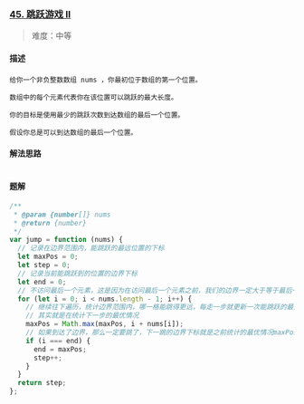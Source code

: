 ### [45. 跳跃游戏 II](https://leetcode.cn/problems/jump-game-ii/)

> 难度：中等

#### 描述

```
给你一个非负整数数组 nums ，你最初位于数组的第一个位置。

数组中的每个元素代表你在该位置可以跳跃的最大长度。

你的目标是使用最少的跳跃次数到达数组的最后一个位置。

假设你总是可以到达数组的最后一个位置。
```

#### 解法思路

```

```

#### 题解

```js
/**
 * @param {number[]} nums
 * @return {number}
 */
var jump = function (nums) {
  // 记录在边界范围内，能跳跃的最远位置的下标
  let maxPos = 0;
  let step = 0;
  // 记录当前能跳跃到的位置的边界下标
  let end = 0;
  // 不访问最后一个元素，这是因为在访问最后一个元素之前，我们的边界一定大于等于最后一个位置，否则就无法跳到最后一个位置了。如果访问最后一个元素，在边界正好为最后一个位置的情况下，我们会增加一次「不必要的跳跃次数」，因此我们不必访问最后一个元素。
  for (let i = 0; i < nums.length - 1; i++) {
    // 继续往下遍历，统计边界范围内，哪一格能跳得更远，每走一步就更新一次能跳跃的最远位置下标
    // 其实就是在统计下一步的最优情况
    maxPos = Math.max(maxPos, i + nums[i]);
    // 如果到达了边界，那么一定要跳了，下一跳的边界下标就是之前统计的最优情况maxPosition，并且步数加1
    if (i === end) {
      end = maxPos;
      step++;
    }
  }
  return step;
};
```

